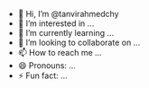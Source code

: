 - 👋 Hi, I’m @tanvirahmedchy
- 👀 I’m interested in ...
- 🌱 I’m currently learning ...
- 💞️ I’m looking to collaborate on ...
- 📫 How to reach me ...
- 😄 Pronouns: ...
- ⚡ Fun fact: ...

<!---
tanvirahmedchy/tanvirahmedchy is a ✨ special ✨ repository because its `README.md` (this file) appears on your GitHub profile.
You can click the Preview link to take a look at your changes.
--->
